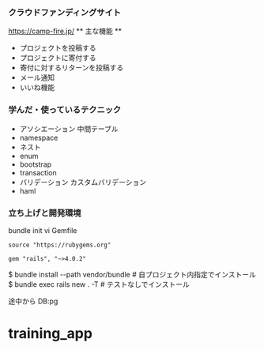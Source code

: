 ### クラウドファンディングサイト
https://camp-fire.jp/
** 主な機能 **
  - プロジェクトを投稿する
  - プロジェクトに寄付する
  - 寄付に対するリターンを投稿する
  - メール通知
  - いいね機能
  
### 学んだ・使っているテクニック
- アソシエーション
  中間テーブル
- namespace
- ネスト
- enum
- bootstrap
- transaction
- バリデーション
  カスタムバリデーション
- haml

### 立ち上げと開発環境
bundle init 
vi Gemfile
```
source "https://rubygems.org"

gem "rails", "~>4.0.2"
```
$ bundle install --path vendor/bundle # 自プロジェクト内指定でインストール
$ bundle exec rails new . -T # テストなしでインストール

途中から
DB:pg


# training_app

